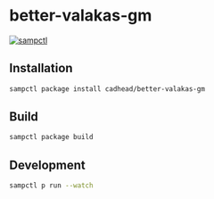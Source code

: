 # better-valakas-gm

[![sampctl](https://img.shields.io/badge/sampctl-better--valakas--gm-2f2f2f.svg?style=for-the-badge)](https://github.com/cadhead/better-valakas-gm)

## Installation

```bash
sampctl package install cadhead/better-valakas-gm
```

## Build

```bash
sampctl package build
```

## Development

```bash
sampctl p run --watch
```
